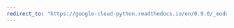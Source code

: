 ```yaml
---
redirect_to: "https://google-cloud-python.readthedocs.io/en/0.9.0/_modules/gcloud/resource_manager/client.html"
---
```

